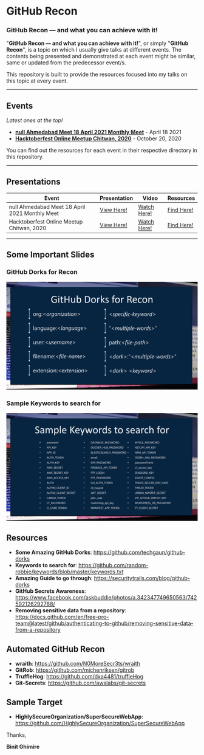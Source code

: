 # GitHub Recon

### GitHub Recon — and what you can achieve with it!

"**GitHub Recon — and what you can achieve with it!**", or simply "**GitHub Recon**", is a topic on which I usually give talks at different events. The contents being presented and demonstrated at each event might be similar, same or updated from the predecessor event/s.

This repository is built to provide the resources focused into my talks on this topic at every event.

***

## Events
*Latest ones at the top!*
* **[null Ahmedabad Meet 18 April 2021 Monthly Meet](https://null.community/events/785-ahmedabad-monthly-meet)** - April 18 2021
* **[Hacktoberfest Online Meetup Chitwan, 2020](https://youtu.be/_TeNVnbk7Xs)** - October 20, 2020

You can find out the resources for each event in their respective directory in this repository.

***

## Presentations

| Event | Presentation | Video | Resources |
|-------|--------------|-------|-----------|
| null Ahmedabad Meet 18 April 2021 Monthly Meet | [View Here!](https://drive.google.com/file/d/1iJt235y1iEhDVvFw7wdjw9XEoVNocaqE/view?usp=sharing) | [Watch Here!](https://youtu.be/1olCbbuVXSY?t=332) | [Find Here!](2.%20null%20Ahmedabad%20Meet%2018%20April%202021%20Monthly%20Meet) |
| Hacktoberfest Online Meetup Chitwan, 2020 | [View Here!](https://drive.google.com/file/d/1EwYmulb-NVAkRAn6-IQx5Hw9oiRTau-t/view?usp=sharing) | [Watch Here!](https://youtu.be/_TeNVnbk7Xs) | [Find Here!](1.%20Hacktoberfest%20Online%20Meetup%20Chitwan%2C%202020) |

***

## Some Important Slides

### GitHub Dorks for Recon
![GitHub Dorks for Recon](assets/GitHub%20Dorks%20for%20Recon.png)

### Sample Keywords to search for
![Sample Keywords to search for](assets/Sample%20Keywords%20to%20search%20for.png)

## Resources
- **Some Amazing GitHub Dorks**: https://github.com/techgaun/github-dorks
- **Keywords to search for**: https://github.com/random-robbie/keywords/blob/master/keywords.txt
- **Amazing Guide to go through**: https://securitytrails.com/blog/github-dorks
- **GitHub Secrets Awareness**: https://www.facebook.com/askbuddie/photos/a.342347749650563/742592126292788/
- **Removing sensitive data from a repository**: https://docs.github.com/en/free-pro-team@latest/github/authenticating-to-github/removing-sensitive-data-from-a-repository

## Automated GitHub Recon
- **wraith**: https://github.com/N0MoreSecr3ts/wraith
- **GitRob**: https://github.com/michenriksen/gitrob
- **TruffleHog**: https://github.com/dxa4481/truffleHog
- **Git-Secrets**: https://github.com/awslabs/git-secrets

## Sample Target
- **HighlySecureOrganization/SuperSecureWebApp**: https://github.com/HighlySecureOrganization/SuperSecureWebApp

Thanks,

**Binit Ghimire**
